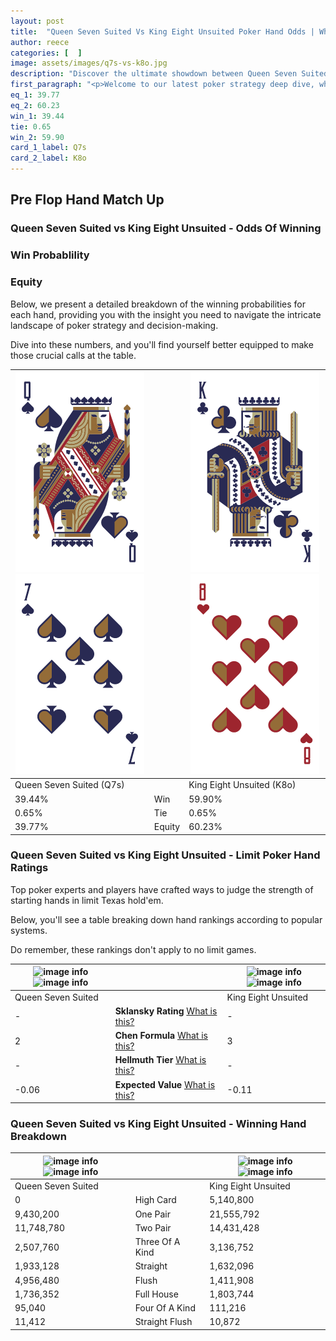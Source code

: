 ```yaml
---
layout: post
title:  "Queen Seven Suited Vs King Eight Unsuited Poker Hand Odds | Which Is The Better Hand In Poker? A Complete Guide"
author: reece
categories: [  ]
image: assets/images/q7s-vs-k8o.jpg
description: "Discover the ultimate showdown between Queen Seven Suited and King Eight Unsuited in poker! Uncover the odds, strategies, and scenarios where one hand triumphs over the other. Get ready to up your poker game with this thrilling analysis."
first_paragraph: "<p>Welcome to our latest poker strategy deep dive, where we're pitting two distinct hands against each other in a high-stakes showdown: Queen Seven Suited vs King Eight Unsuited.</p><p>In the dynamic world of poker, every decision counts, and knowing which hand holds the upper hand is key to your success at the table.</p><p>In this article, we'll dissect these two hands, explore the scenarios where one dominates the other, and equip you with the knowledge to make strategic choices that can tip the odds in your favor.</p><p>Get ready to unravel the intriguing dynamics of these poker hands and elevate your game to new heights.</p>"
eq_1: 39.77
eq_2: 60.23
win_1: 39.44
tie: 0.65
win_2: 59.90
card_1_label: Q7s
card_2_label: K8o
---
```




[comment]: # (sp0)

## Pre Flop Hand Match Up

<div class="table hand-ratings" markdown="1"> 



### Queen Seven Suited vs King Eight Unsuited - Odds Of Winning


  
<div class="row graphs"> 
<div class="col-lg-6">
    <h3>Win Probablility</h3>
    <canvas id="WinChart"></canvas>
</div>
<div class="col-lg-6">
    <h3>Equity</h3>
    <canvas id="EquityChart"></canvas>
</div>
</div>

  Below, we present a detailed breakdown of the winning probabilities for each hand, providing you with the insight you need to navigate the intricate landscape of poker strategy and decision-making. 

Dive into these numbers, and you'll find yourself better equipped to make those crucial calls at the table.


    
| ![image info](assets/images/hand1/q.png) ![image info](assets/images/hand1/7.png) |  | ![image info](assets/images/hand2/k.png) ![image info](assets/images/hand2/8o.png) |
| -------- | -------- | -------- |
| Queen Seven Suited (Q7s) |  | King Eight Unsuited (K8o) |
| 39.44% | Win | 59.90% |
| 0.65% | Tie | 0.65% |
| 39.77% | Equity | 60.23% |




[comment]: # (sp1)



### Queen Seven Suited vs King Eight Unsuited - Limit Poker Hand Ratings

Top poker experts and players have crafted ways to judge the strength of starting hands in limit Texas hold'em. 

Below, you'll see a table breaking down hand rankings according to popular systems. 

Do remember, these rankings don't apply to no limit games.


    
| ![image info](https://www.riverpairs.com/assets/images/hand1/q.png) ![image info](https://www.riverpairs.com/assets/images/hand1/7.png) |  | ![image info](https://www.riverpairs.com/assets/images/hand2/k.png) ![image info](https://www.riverpairs.com/assets/images/hand2/8o.png) |
| -------- | -------- | -------- |
| Queen Seven Suited |  | King Eight Unsuited |
| - | **Sklansky Rating** [What is this?](/sklansky-rating-explained) | - |
| 2 | **Chen Formula** [What is this?](/chen-formula-explained) | 3 |
| - | **Hellmuth Tier** [What is this?](/Hellmuth-tier-explained) | - |
| -0.06 | **Expected Value** [What is this?](/expected-value-explained) | -0.11 |




[comment]: # (sp2)



### Queen Seven Suited vs King Eight Unsuited - Winning Hand Breakdown


    
| ![image info](https://www.riverpairs.com/assets/images/hand1/q.png) ![image info](https://www.riverpairs.com/assets/images/hand1/7.png) |  | ![image info](https://www.riverpairs.com/assets/images/hand2/k.png) ![image info](https://www.riverpairs.com/assets/images/hand2/8o.png) |
| -------- | -------- | -------- |
| Queen Seven Suited |  | King Eight Unsuited |
| 0 | High Card | 5,140,800 |
| 9,430,200 | One Pair | 21,555,792 |
| 11,748,780 | Two Pair | 14,431,428 |
| 2,507,760 | Three Of A Kind | 3,136,752 |
| 1,933,128 | Straight | 1,632,096 |
| 4,956,480 | Flush | 1,411,908 |
| 1,736,352 | Full House | 1,803,744 |
| 95,040 | Four Of A Kind | 111,216 |
| 11,412 | Straight Flush | 10,872 |




[comment]: # (sp3)



</div>

[comment]: # (sp4)



[comment]: # (sp5)

